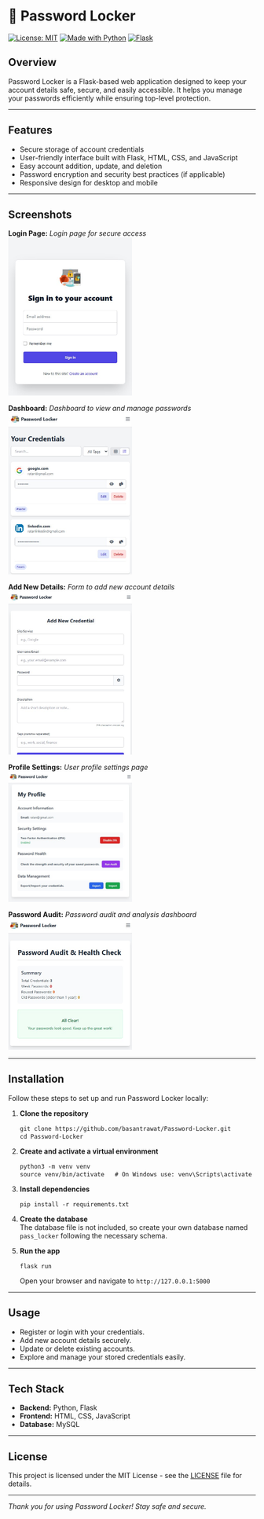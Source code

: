 # 🔐 Password Locker

[![License: MIT](https://img.shields.io/badge/License-MIT-yellow.svg)](LICENSE)  [![Made with Python](https://img.shields.io/badge/Made%20with-Python-blue.svg)](https://www.python.org/)  [![Flask](https://img.shields.io/badge/Framework-Flask-orange.svg)](https://flask.palletsprojects.com/)

## Overview

Password Locker is a Flask-based web application designed to keep your account details safe, secure, and easily accessible. It helps you manage your passwords efficiently while ensuring top-level protection.

---

## Features

- Secure storage of account credentials
- User-friendly interface built with Flask, HTML, CSS, and JavaScript
- Easy account addition, update, and deletion
- Password encryption and security best practices (if applicable)
- Responsive design for desktop and mobile

---

## Screenshots

**Login Page:** *Login page for secure access*<br/>
<img src="bin/screenshots/login_page.jpg" alt="Login Page" width="50%" />


**Dashboard:** *Dashboard to view and manage passwords*<br/>
<img src="bin/screenshots/dashboard.jpg" alt="Dashboard" width="50%" />


**Add New Details:** *Form to add new account details*<br/>
<img src="bin/screenshots/add_details.jpg" alt="Add New Details" width="50%" />


**Profile Settings:** *User profile settings page*<br/>
<img src="bin/screenshots/profile-settings.jpg" alt="Profile Settings" width="50%" />


**Password Audit:** *Password audit and analysis dashboard*<br/>
<img src="bin/screenshots/password-audit.jpg" alt="Password Audit" width="50%" />


---

## Installation

Follow these steps to set up and run Password Locker locally:

1. **Clone the repository**  
   ```
   git clone https://github.com/basantrawat/Password-Locker.git
   cd Password-Locker
   ```

2. **Create and activate a virtual environment**  
   ```
   python3 -m venv venv
   source venv/bin/activate   # On Windows use: venv\Scripts\activate
   ```

3. **Install dependencies**  
   ```
   pip install -r requirements.txt
   ```

4. **Create the database**  
   The database file is not included, so create your own database named `pass_locker` following the necessary schema.

5. **Run the app**  
   ```
   flask run
   ```
   Open your browser and navigate to `http://127.0.0.1:5000`

---

## Usage

- Register or login with your credentials.
- Add new account details securely.
- Update or delete existing accounts.
- Explore and manage your stored credentials easily.

---

## Tech Stack

- **Backend:** Python, Flask
- **Frontend:** HTML, CSS, JavaScript
- **Database:** MySQL

---


## License

This project is licensed under the MIT License - see the [LICENSE](LICENSE) file for details.

---


*Thank you for using Password Locker! Stay safe and secure.*  
